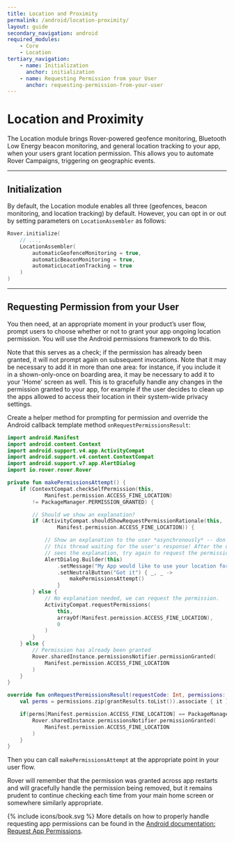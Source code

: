```yaml
---
title: Location and Proximity
permalink: /android/location-proximity/
layout: guide
secondary_navigation: android
required_modules:
    - Core
    - Location
tertiary_navigation:
    - name: Initialization
      anchor: initialization
    - name: Requesting Permission from your User
      anchor: requesting-permission-from-your-user
---
```


# Location and Proximity

The Location module brings Rover-powered geofence monitoring, Bluetooth Low
Energy beacon monitoring, and general location tracking to your app, when your
users grant location permission.  This allows you to automate Rover Campaigns,
triggering on geographic events.

---

## Initialization

By default, the Location module enables all three (geofences, beacon monitoring,
and location tracking) by default.  However, you can opt in or out by setting
parameters on `LocationAssembler` as follows:

```kotlin
Rover.initialize(
    // ...,
    LocationAssembler(
        automaticGeofenceMonitoring = true,
        automaticBeaconMonitoring = true,
        automaticLocationTracking = true
    )
)
```

---

## Requesting Permission from your User

You then need, at an appropriate moment in your product’s user flow, prompt
users to choose whether or not to grant your app ongoing location permission.
You will use the Android permissions framework to do this.

Note that this serves as a check; if the permission has already been granted, it
will not prompt again on subsequent invocations.  Note that it may be necessary
to add it in more than one area: for instance, if you include it in a
shown-only-once on boarding area, it may be necessary to add it to your 'Home'
screen as well.  This is to gracefully handle any changes in the permission
granted to your app, for example if the user decides to clean up the apps
allowed to access their location in their system-wide privacy settings.

Create a helper method for prompting for permission and override the Android
callback template method `onRequestPermissionsResult`:

```kotlin
import android.Manifest
import android.content.Context
import android.support.v4.app.ActivityCompat
import android.support.v4.content.ContextCompat
import android.support.v7.app.AlertDialog
import io.rover.rover.Rover

private fun makePermissionsAttempt() {
    if (ContextCompat.checkSelfPermission(this,
            Manifest.permission.ACCESS_FINE_LOCATION)
        != PackageManager.PERMISSION_GRANTED) {

        // Should we show an explanation?
        if (ActivityCompat.shouldShowRequestPermissionRationale(this,
                Manifest.permission.ACCESS_FINE_LOCATION)) {

            // Show an explanation to the user *asynchronously* -- don't block
            // this thread waiting for the user's response! After the user
            // sees the explanation, try again to request the permission.
            AlertDialog.Builder(this)
                .setMessage("My App would like to use your location for Geofences and Beacons.")
                .setNeutralButton("Got it") { _, _ ->
                    makePermissionsAttempt()
                }
        } else {
            // No explanation needed, we can request the permission.
            ActivityCompat.requestPermissions(
                this,
                arrayOf(Manifest.permission.ACCESS_FINE_LOCATION),
                0
            )
        }
    } else {
        // Permission has already been granted
        Rover.sharedInstance.permissionsNotifier.permissionGranted(
            Manifest.permission.ACCESS_FINE_LOCATION
        )
    }
}

override fun onRequestPermissionsResult(requestCode: Int, permissions: Array<out String>, grantResults: IntArray) {
    val perms = permissions.zip(grantResults.toList()).associate { it }

    if(perms[Manifest.permission.ACCESS_FINE_LOCATION] == PackageManager.PERMISSION_GRANTED) {
        Rover.sharedInstance.permissionsNotifier.permissionGranted(
            Manifest.permission.ACCESS_FINE_LOCATION
        )
    }
}
```

Then you can call `makePermissionsAttempt` at the appropriate point in your user
flow.

Rover will remember that the permission was granted across app restarts and will
gracefully handle the permission being removed, but it remains prudent to
continue checking each time from your main home screen or somewhere similarly
appropriate.

<p class="read-more">
    {% include icons/book.svg %}
    More details on how to properly handle requesting app permissions can be found
    in the <a href="https://developer.android.com/training/permissions/requesting">
    Android documentation: Request App Permissions</a>.
</p>
